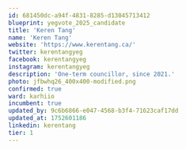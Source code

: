 ```yaml
---
id: 681450dc-a94f-4831-8285-d13045713412
blueprint: yegvote_2025_candidate
title: 'Keren Tang'
name: 'Keren Tang'
website: 'https://www.kerentang.ca/'
twitter: kerentangyeg
facebook: kerentangyeg
instagram: kerentangyeg
description: 'One-term councillor, since 2021.'
photo: jfbwhq26_400x400-modified.png
confirmed: true
ward: karhiio
incumbent: true
updated_by: 9c6b6866-e047-4568-b3f4-71623caf17dd
updated_at: 1752601186
linkedin: kerentang
tier: 1
---
```

